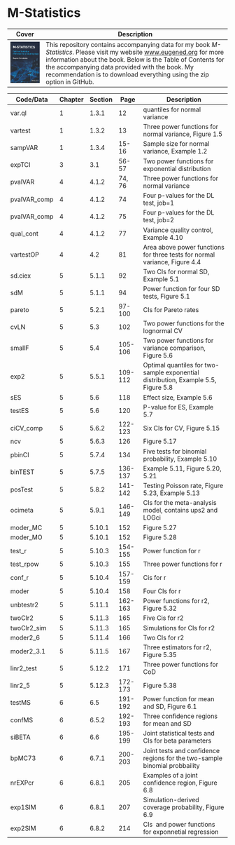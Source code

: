 # M-Statistics

| Cover | Description |
|---|---|
| ![Front Book Cover](https://github.com/eugenedemidenko/mstatistics/blob/main/FrontCoverScanThumb.png) | This repository contains accompanying data for my book _M-Statistics_. Please visit my website www.eugened.org for more information about the book. Below is the Table of Contents for the accompanying data provided with the book. My recommendation is to download everything using the zip option in GitHub. |

| Code/Data    | Chapter | Section | Page    | Description                                                                        |
| ------------ | ------- | ------- | ------- | ---------------------------------------------------------------------------------- |
| var.ql       | 1       | 1.3.1   | 12      | quantiles for normal variance                                                      |
| vartest      | 1       | 1.3.2   | 13      | Three power functions for normal variance, Figure 1.5                              |
| sampVAR      | 1       | 1.3.4   | 15-16   | Sample size for normal variance, Example 1.2                                       |
| expTCI       | 3       | 3.1     | 56-57   | Two power functions for exponential distribution                                   |
| pvalVAR      | 4       | 4.1.2   | 74, 76  | Three power functions for normal variance                                          |
| pvalVAR_comp | 4       | 4.1.2   | 74      | Four p-values for the DL test, job=1                                               |
| pvalVAR_comp | 4       | 4.1.2   | 75      | Four p-values for the DL test, job=2                                               |
| qual_cont    | 4       | 4.1.2   | 77      | Variance quality control, Example 4.10                                             |
| vartestOP    | 4       | 4.2     | 81      | Area above power functions for three tests for normal variance, Figure 4.4         |
| sd.ciex      | 5       | 5.1.1   | 92      | Two CIs for normal SD, Example 5.1                                                 |
| sdM          | 5       | 5.1.1   | 94      | Power function for four SD tests, Figure 5.1                                       |
| pareto       | 5       | 5.2.1   | 97-100  | CIs for Pareto rates                                                               |
| cvLN         | 5       | 5.3     | 102     | Two power functions for the lognormal CV                                           |
| smallF       | 5       | 5.4     | 105-106 | Two power functions for variance comparison, Figure 5.6                            |
| exp2         | 5       | 5.5.1   | 109-112 | Optimal quantiles for two-sample exponential distribution, Example 5.5, Figure 5.8 |
| sES          | 5       | 5.6     | 118     | Effect size, Example 5.6                                                           |
| testES       | 5       | 5.6     | 120     | P-value for ES, Example 5.7                                                        |
| ciCV_comp    | 5       | 5.6.2   | 122-123 | Six CIs for CV, Figure 5.15                                                        |
| ncv          | 5       | 5.6.3   | 126     | Figure 5.17                                                                        |
| pbinCI       | 5       | 5.7.4   | 134     | Five tests for binomial probability, Example 5.10                                  |
| binTEST      | 5       | 5.7.5   | 136-137 | Example 5.11, Figure 5.20, 5.21                                                    |
| posTest      | 5       | 5.8.2   | 141-142 | Testing Poisson rate, Figure 5.23, Example 5.13                                    |
| ocimeta      | 5       | 5.9.1   | 146-149 | CIs for the meta-analysis model, contains ups2 and LOGci                           |
| moder_MC     | 5       | 5.10.1  | 152     | Figure 5.27                                                                        |
| moder_MO     | 5       | 5.10.1  | 152     | Figure 5.28                                                                        |
| test_r       | 5       | 5.10.3  | 154-155 | Power function for r                                                               |
| test_rpow    | 5       | 5.10.3  | 155     | Three power functions for r                                                        |
| conf_r       | 5       | 5.10.4  | 157-159 | Cis for r                                                                          |
| moder        | 5       | 5.10.4  | 158     | Four CIs for r                                                                     |
| unbtestr2    | 5       | 5.11.1  | 162-163 | Power functions for r2, Figure 5.32                                                |
| twoCIr2      | 5       | 5.11.3  | 165     | Five Cis for r2                                                                    |
| twoCIr2_sim  | 5       | 5.11.3  | 165     | Simulations for CIs for r2                                                         |
| moder2_6     | 5       | 5.11.4  | 166     | Two CIs for r2                                                                     |
| moder2_3.1   | 5       | 5.11.5  | 167     | Three estimators for r2, Figure 5.35                                               |
| linr2_test   | 5       | 5.12.2  | 171     | Three power functions for CoD                                                      |
| linr2_5      | 5       | 5.12.3  | 172-173 | Figure 5.38                                                                        |
| testMS       | 6       | 6.5     | 191-192 | Power function for mean and SD, Figure 6.1                                         |
| confMS       | 6       | 6.5.2   | 192-193 | Three confidence regions for mean and SD                                           |
| siBETA       | 6       | 6.6     | 195-199 | Joint statistical tests and CIs for beta parameters                                |
| bpMC73       | 6       | 6.7.1   | 200-203 | Joint tests and confidence regions for the two-sample binomial probbaility         |
| nrEXPcr      | 6       | 6.8.1   | 205     | Examples of a joint confidence region, Figure 6.8                                  |
| exp1SIM      | 6       | 6.8.1   | 207     | Simulation-derived coverage probability, Figure 6.9                                |
| exp2SIM      | 6       | 6.8.2   | 214     | CIs  and power functions for exponnetial regression                                |
